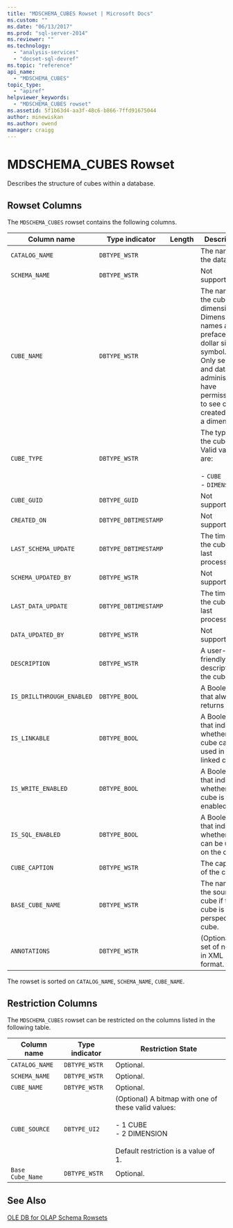```yaml
---
title: "MDSCHEMA_CUBES Rowset | Microsoft Docs"
ms.custom: ""
ms.date: "06/13/2017"
ms.prod: "sql-server-2014"
ms.reviewer: ""
ms.technology: 
  - "analysis-services"
  - "docset-sql-devref"
ms.topic: "reference"
api_name: 
  - "MDSCHEMA_CUBES"
topic_type: 
  - "apiref"
helpviewer_keywords: 
  - "MDSCHEMA_CUBES rowset"
ms.assetid: 5f1b63d4-aa3f-48c6-b866-7ffd91675044
author: minewiskan
ms.author: owend
manager: craigg
---
```

# MDSCHEMA_CUBES Rowset
  Describes the structure of cubes within a database.  
  
## Rowset Columns  
 The `MDSCHEMA_CUBES` rowset contains the following columns.  
  
|Column name|Type indicator|Length|Description|  
|-----------------|--------------------|------------|-----------------|  
|`CATALOG_NAME`|`DBTYPE_WSTR`||The name of the database.|  
|`SCHEMA_NAME`|`DBTYPE_WSTR`||Not supported.|  
|`CUBE_NAME`|`DBTYPE_WSTR`||The name of the cube or dimension. Dimension names are prefaced by a dollar sign ($) symbol. **Note:**  Only server and database administrators have permissions to see cubes created from a dimension.|  
|`CUBE_TYPE`|`DBTYPE_WSTR`||The type of the cube. Valid values are:<br /><br /> -   `CUBE`<br />-   `DIMENSION`|  
|`CUBE_GUID`|`DBTYPE_GUID`||Not supported.|  
|`CREATED_ON`|`DBTYPE_DBTIMESTAMP`||Not supported.|  
|`LAST_SCHEMA_UPDATE`|`DBTYPE_DBTIMESTAMP`||The time that the cube was last processed.|  
|`SCHEMA_UPDATED_BY`|`DBTYPE_WSTR`||Not supported.|  
|`LAST_DATA_UPDATE`|`DBTYPE_DBTIMESTAMP`||The time that the cube was last processed.|  
|`DATA_UPDATED_BY`|`DBTYPE_WSTR`||Not supported.|  
|`DESCRIPTION`|`DBTYPE_WSTR`||A user-friendly description of the cube.|  
|`IS_DRILLTHROUGH_ENABLED`|`DBTYPE_BOOL`||A Boolean that always returns true.|  
|`IS_LINKABLE`|`DBTYPE_BOOL`||A Boolean that indicates whether a cube can be used in a linked cube.|  
|`IS_WRITE_ENABLED`|`DBTYPE_BOOL`||A Boolean that indicates whether a cube is write-enabled.|  
|`IS_SQL_ENABLED`|`DBTYPE_BOOL`||A Boolean that indicates whether SQL can be used on the cube.|  
|`CUBE_CAPTION`|`DBTYPE_WSTR`||The caption of the cube.|  
|`BASE_CUBE_NAME`|`DBTYPE_WSTR`||The name of the source cube if this cube is a perspective cube.|  
|`ANNOTATIONS`|`DBTYPE_WSTR`||(Optional) A set of notes, in XML format.|  
  
 The rowset is sorted on `CATALOG_NAME`, `SCHEMA_NAME`, `CUBE_NAME`.  
  
## Restriction Columns  
 The `MDSCHEMA_CUBES` rowset can be restricted on the columns listed in the following table.  
  
|Column name|Type indicator|Restriction State|  
|-----------------|--------------------|-----------------------|  
|`CATALOG_NAME`|`DBTYPE_WSTR`|Optional.|  
|`SCHEMA_NAME`|`DBTYPE_WSTR`|Optional.|  
|`CUBE_NAME`|`DBTYPE_WSTR`|Optional.|  
|`CUBE_SOURCE`|`DBTYPE_UI2`|(Optional) A bitmap with one of these valid values:<br /><br /> -   1 CUBE<br />-   2 DIMENSION<br /><br /> Default restriction is a value of 1.|  
|`Base Cube_Name`|`DBTYPE_WSTR`|Optional.|  
  
## See Also  
 [OLE DB for OLAP Schema Rowsets](ole-db-for-olap-schema-rowsets.md)  
  
  
